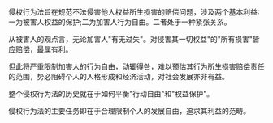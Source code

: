 侵权行为法旨在规范不法侵害他人权益所生损害的赔偿问题，涉及两个基本利益∶一为被害人权益的保护;二为加害人行为自由。二者处于一种紧张关系。

从被害人的观点言，无论加害人"有无过失"。对侵害其一切权益"的"所有损害"皆应赔偿，最属有利。

但此将严重限制加害人的行为自由，动辄得咎，难以预估其行为所生损害赔偿责任的范围，势必阻碍个人的人格形成和经济活动，对社会发展亦非有益。

整个侵权行为法的历史就在于如何平衡"行动自由"和"权益保护"。

侵权行为法的主要任务即在于合理限制个人的发展自由，追求其利益的范畴。